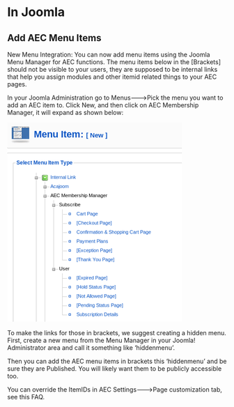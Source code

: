 # In Joomla

## Add AEC Menu Items

New Menu Integration: You can now add menu items using the Joomla Menu Manager for AEC functions. The menu items below in the [Brackets] should not be visible to your users, they are supposed to be internal links that help you assign modules and other itemid related things to your AEC pages.

In your Joomla Administration go to Menus--->Pick the menu you want to add an AEC item to. Click New, and then click on AEC Membership Manager, it will expand as shown below:

![Joomla Menu](docs/img/joomla-menu.png)

To make the links for those in brackets, we suggest creating a hidden menu. First, create a new menu from the Menu Manager in your Joomla! Administrator area and call it something like ‘hiddenmenu’.

Then you can add the AEC menu items in brackets this ‘hiddenmenu’ and be sure they are Published. You will likely want them to be publicly accessible too.

You can override the ItemIDs in AEC Settings--->Page customization tab, see this FAQ.
